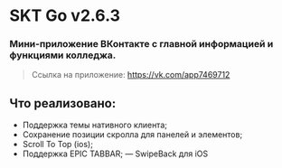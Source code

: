 # SKT Go v2.6.3

### Мини-приложение ВКонтакте с главной информацией и функциями колледжа. 

> Ссылка на приложение: https://vk.com/app7469712

## Что реализовано:
- Поддержка темы нативного клиента;
- Сохранение позиции скролла для панелей и элементов;
- Scroll To Top (ios);
- Поддержка EPIC TABBAR;
— SwipeBack для iOS